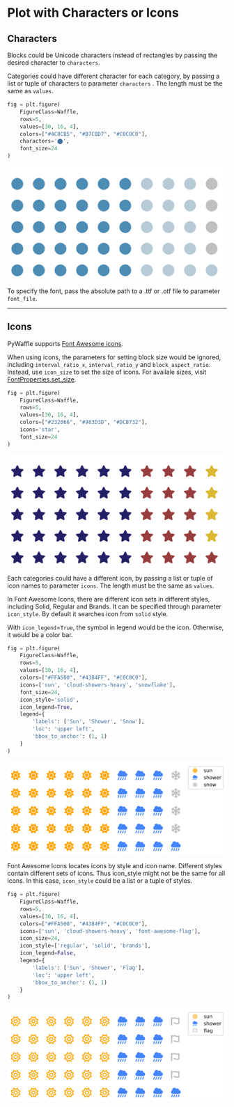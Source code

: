 # Plot with Characters or Icons

## Characters

Blocks could be Unicode characters instead of rectangles by passing the desired character to `characters`. 

Categories could have different character for each category, by passing a list or tuple of characters to parameter `characters` . The length must be the same as `values`.

```python
fig = plt.figure(
    FigureClass=Waffle,
    rows=5,
    values=[30, 16, 4],
    colors=["#4C8CB5", "#B7CBD7", "#C0C0C0"],
    characters='⬤',
    font_size=24
)
```

<img class="img_middle" alt="Icons" src="https://raw.githubusercontent.com/gyli/PyWaffle/master/examples/docs/characters.svg?sanitize=true">

To specify the font, pass the absolute path to a .ttf or .otf file to parameter `font_file`.

---

## Icons

PyWaffle supports [Font Awesome icons](https://fontawesome.com/).

When using icons, the parameters for setting block size would be ignored, including `interval_ratio_x`, `interval_ratio_y` and `block_aspect_ratio`. Instead, use `icon_size` to set the size of icons. For availale sizes, visit [FontProperties.set_size](https://matplotlib.org/api/font_manager_api.html#matplotlib.font_manager.FontProperties.set_size).

```python
fig = plt.figure(
    FigureClass=Waffle,
    rows=5,
    values=[30, 16, 4],
    colors=["#232066", "#983D3D", "#DCB732"],
    icons='star',
    font_size=24
)
```
    
<img class="img_middle" alt="Icons" src="https://raw.githubusercontent.com/gyli/PyWaffle/master/examples/docs/icons.svg?sanitize=true">

Each categories could have a different icon, by passing a list or tuple of icon names to parameter `icons`. The length must be the same as `values`.

In Font Awesome Icons, there are different icon sets in different styles, including Solid, Regular and Brands. It can be specified through parameter `icon_style`. By default it searches icon from `solid` style.

With `icon_legend`=`True`, the symbol in legend would be the icon. Otherwise, it would be a color bar.

```python
fig = plt.figure(
    FigureClass=Waffle,
    rows=5,
    values=[30, 16, 4],
    colors=["#FFA500", "#4384FF", "#C0C0C0"],
    icons=['sun', 'cloud-showers-heavy', 'snowflake'],
    font_size=24,
    icon_style='solid',
    icon_legend=True,
    legend={
        'labels': ['Sun', 'Shower', 'Snow'], 
        'loc': 'upper left', 
        'bbox_to_anchor': (1, 1)
    }
)
```

<img class="img_middle" alt="Icons per category" src="https://raw.githubusercontent.com/gyli/PyWaffle/master/examples/docs/icons_different_per_category.svg?sanitize=true">

Font Awesome Icons locates icons by style and icon name. Different styles contain different sets of icons. Thus icon_style might not be the same for all icons. In this case, `icon_style` could be a list or a tuple of styles. 

```python
fig = plt.figure(
    FigureClass=Waffle,
    rows=5,
    values=[30, 16, 4],
    colors=["#FFA500", "#4384FF", "#C0C0C0"],
    icons=['sun', 'cloud-showers-heavy', 'font-awesome-flag'],
    icon_size=24,
    icon_style=['regular', 'solid', 'brands'],
    icon_legend=False,
    legend={
        'labels': ['Sun', 'Shower', 'Flag'], 
        'loc': 'upper left', 
        'bbox_to_anchor': (1, 1)
    }
)
```

<img class="img_middle" alt="Icons with different styles" src="https://raw.githubusercontent.com/gyli/PyWaffle/master/examples/docs/icons_different_style.svg?sanitize=true">
